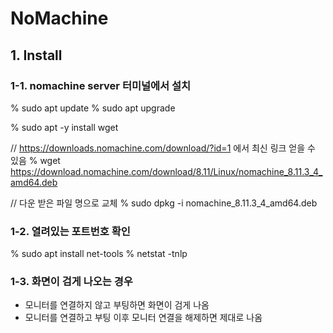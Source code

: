# NoMachine

## 1. Install 

### 1-1. nomachine server 터미널에서 설치
  % sudo apt update
  % sudo apt upgrade

  % sudo apt -y install wget

  // https://downloads.nomachine.com/download/?id=1 에서 최신 링크 얻을 수 있음 
  % wget https://download.nomachine.com/download/8.11/Linux/nomachine_8.11.3_4_amd64.deb

  // 다운 받은 파일 명으로 교체
  % sudo dpkg -i nomachine_8.11.3_4_amd64.deb

### 1-2. 열려있는 포트번호 확인
   % sudo apt install net-tools
   % netstat -tnlp

### 1-3. 화면이 검게 나오는 경우
- 모니터를 연결하지 않고 부팅하면 화면이 검게 나옴
- 모니터를 연결하고 부팅 이후 모니터 연결을 해제하면 제대로 나옴
